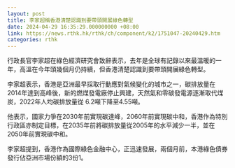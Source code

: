 ```yaml
---
layout: post
title: 李家超稱香港清楚認識到要帶頭開展綠色轉型
date: 2024-04-29 16:35:29.000000000 +08:00
link: https://news.rthk.hk/rthk/ch/component/k2/1751047-20240429.htm
categories: rthk
---
```


行政長官李家超在綠色經濟研究會致辭表示，去年是全球有記錄以來最溫暖的一年，高溫在今年頭幾個月仍持續，但香港清楚認識到要帶頭開展綠色轉型。

李家超表示，香港是亞洲最早採取行動應對氣候變化的城市之一，碳排放量在2014年達到高峰後，新的燃煤發電廠停止興建，天然氣和零碳發電源逐漸取代煤炭，2022年人均碳排放量從 6.2噸下降至4.55噸。

他表示，國家力爭在2030年前實現碳達峰，2060年前實現碳中和，香港作為特別行政區亦制定目標，在2035年前將碳排放量從2005年的水平減少一半，並在2050年前實現碳中和。

李家超提到，香港作為國際綠色金融中心，正迅速發展，兩個月前，本港綠色債券發行佔亞洲市場份額的3份1。
